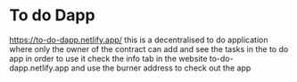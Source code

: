 # To do Dapp
https://to-do-dapp.netlify.app/
this is a decentralised to do application where only the owner of the contract can add and see the tasks in the to do app
in order to use it check the info tab in the website to-do-dapp.netlify.app and use the burner address to check out the app
